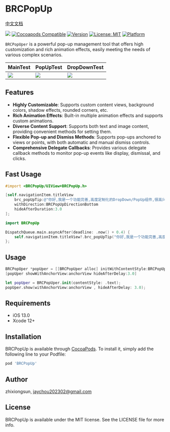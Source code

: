 # BRCPopUp
<a href="./README_CH.md">中文文档</a>

![](https://img.shields.io/github/v/tag/jaychou202302/BRCPopUp?label=Version)
[![Cocoapods Compatible](https://img.shields.io/badge/cocoapods-Compatible-brightgreen.svg)](https://cocoapods.org/pods/BRCPopUp)
[![Version](https://img.shields.io/cocoapods/v/BRCPopUp.svg?style=flat)](https://cocoapods.org/pods/BRCPopUp)
[![License: MIT](https://img.shields.io/badge/License-MIT-black.svg)](https://opensource.org/licenses/MIT)
[![Platform](https://img.shields.io/cocoapods/p/BRCPopUp.svg?style=flat)](https://cocoapods.org/pods/BRCPopUp)

`BRCPopUper` is a powerful pop-up management tool that offers high customization and rich animation effects, easily meeting the needs of various complex scenarios.

<table>
    <thead>
        <tr>
            <th>MainTest</th>
            <th>PopUpTest</th>
            <th>DropDownTest</th>
        </tr>
    </thead>
    <tbody>
        <tr>
            <td>
                <img src="https://jaychou202302.github.io/media/BRCPopUp/main.png"/>
            </td>
            <td>
                <img src="https://jaychou202302.github.io/media/BRCPopUp/popup.png"/>
            </td>
                 <td>
                <img src="https://jaychou202302.github.io/media/BRCPopUp/dropdown.png"/>
            </td>
        </tr>
    </tbody>
</table>

## Features

- **Highly Customizable**: Supports custom content views, background colors, shadow effects, rounded corners, etc.
- **Rich Animation Effects**: Built-in multiple animation effects and supports custom animations.
- **Diverse Content Support**: Supports both text and image content, providing convenient methods for setting them.
- **Flexible Pop-up and Dismiss Methods**: Supports pop-ups anchored to views or points, with both automatic and manual dismiss controls.
- **Comprehensive Delegate Callbacks**: Provides various delegate callback methods to monitor pop-up events like display, dismissal, and clicks.


## Fast Usage
```objective-c
#import <BRCPopUp/UIView+BRCPopUp.h>

[self.navigationItem.titleView 
    brc_popUpTip:@"你好,我是一个功能完善,高度定制化的DropDown/PopUp组件,很高兴认识你!" 
    withDirection:BRCPopUpDirectionBottom 
    hideAfterDuration:3.0
];
```

```swift
import BRCPopUp

DispatchQueue.main.asyncAfter(deadline: .now() + 0.4) {
    self.navigationItem.titleView?.brc_popUpTip("你好,我是一个功能完善,高度定制化的DropDown/PopUp组件,很高兴认识你!", with: .bottom,hideAfterDuration: 1.0);
};
```

## Usage

```objective-c
BRCPopUper *popUper = [[BRCPopUper alloc] initWithContentStyle:BRCPopUpContentStyleCustom];
[popUper showWithAnchorView:anchorView hideAfterDelay:3.0]
```

```swift
let popUper = BRCPopUper.init(contentStyle: .text);
popUper.show(withAnchorView:anchorView , hideAfterDelay: 3.0);
```

## Requirements
-  iOS 13.0
-  Xcode 12+

## Installation

BRCPopUp is available through [CocoaPods](https://cocoapods.org). To install
it, simply add the following line to your Podfile:

```ruby
pod 'BRCPopUp'
```

## Author

zhixiongsun, jaychou202302@gmail.com

## License

BRCPopUp is available under the MIT license. See the LICENSE file for more info.
